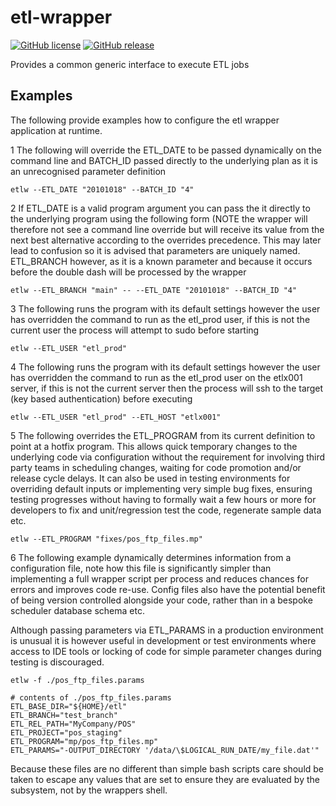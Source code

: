 # etl-wrapper

[![GitHub license](https://img.shields.io/badge/license-GPLv3-blue.svg)](https://raw.githubusercontent.com/NeoOrigin/etl-wrapper/master/LICENSE)
[![GitHub release](https://img.shields.io/github/release/NeoOrigin/etl-wrapper.svg)](https://github.com/NeoOrigin/etl-wrapper/releases/latest)

Provides a common generic interface to execute ETL jobs

## Examples

The following provide examples how to configure the etl wrapper application at runtime.

1 The following will override the ETL_DATE to be passed dynamically on the command line and BATCH_ID passed directly to the underlying plan as it is an unrecognised parameter definition

```shell
etlw --ETL_DATE "20101018" --BATCH_ID "4"
```

2 If ETL_DATE is a valid program argument you can pass the it directly to the underlying program using the following form (NOTE the wrapper will therefore not see a command line override but will receive its value from the next best alternative according to the overrides precedence.  This may later lead to confusion so it is advised that parameters are uniquely named.  ETL_BRANCH however, as it is a known parameter and because it occurs before the double dash will be processed by the wrapper

```shell
etlw --ETL_BRANCH "main" -- --ETL_DATE "20101018" --BATCH_ID "4"
```

3 The following runs the program with its default settings however the user has overridden the command to run as the etl_prod user, if this is not the current user the process will attempt to sudo before starting

```shell
etlw --ETL_USER "etl_prod"
```

4 The following runs the program with its default settings however the user has overridden the command to run as the etl_prod user on the etlx001 server, if this is not the current server then the process will ssh to the target (key based authentication) before executing

```shell
etlw --ETL_USER "etl_prod" --ETL_HOST "etlx001"
```

5 The following overrides the ETL_PROGRAM from its current definition to point at a hotfix program. This allows quick temporary changes to the underlying code via configuration without the requirement for involving third party teams in scheduling changes, waiting for code promotion and/or release cycle delays.  It can also be used in testing environments for overriding default inputs or implementing very simple bug fixes, ensuring testing progresses without having to formally wait a few hours or more for developers to fix and unit/regression test the code, regenerate sample data etc.

```shell
etlw --ETL_PROGRAM "fixes/pos_ftp_files.mp"
```

6 The following example dynamically determines information from a configuration file, note how this file is significantly simpler than implementing a full wrapper script per process and reduces chances for errors and improves code re-use.  Config files also have the potential benefit of being version controlled alongside your code, rather than in a bespoke scheduler database schema etc.  
        
Although passing parameters via ETL_PARAMS in a production environment is unusual it is however useful in development or test environments where access to IDE tools or locking of code for simple parameter changes during testing is discouraged.   

```shell     
etlw -f ./pos_ftp_files.params
```

```shell
# contents of ./pos_ftp_files.params
ETL_BASE_DIR="${HOME}/etl"
ETL_BRANCH="test_branch"
ETL_REL_PATH="MyCompany/POS"
ETL_PROJECT="pos_staging"
ETL_PROGRAM="mp/pos_ftp_files.mp"
ETL_PARAMS="-OUTPUT_DIRECTORY '/data/\$LOGICAL_RUN_DATE/my_file.dat'"
```

Because these files are no different than simple bash scripts care should be taken to escape any values that are set to ensure they are evaluated by the subsystem, not by the wrappers shell.
